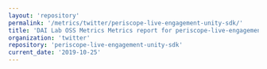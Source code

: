 ```yaml
---
layout: 'repository'
permalink: '/metrics/twitter/periscope-live-engagement-unity-sdk/'
title: 'DAI Lab OSS Metrics Metrics report for periscope-live-engagement-unity-sdk'
organization: 'twitter'
repository: 'periscope-live-engagement-unity-sdk'
current_date: '2019-10-25'
---
```

